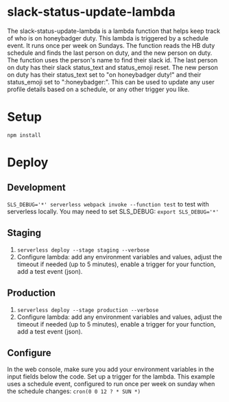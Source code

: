 # slack-status-update-lambda
 The slack-status-update-lambda is a lambda function that helps keep track of who is on honeybadger duty.  This lambda is triggered by a schedule event.  It runs once per week on Sundays.  The function reads the HB duty schedule and finds the last person on duty, and the new person on duty.  The function uses the person's name to find their slack id.  The last person on duty has their slack status_text and status_emoji reset.  The new person on duty has their status_text set to "on honeybadger duty!" and their status_emoji set to ":honeybadger:".  This can be used to update any user profile details based on a schedule, or any other trigger you like.
 
# Setup

`npm install`

# Deploy

## Development

`SLS_DEBUG='*' serverless webpack invoke --function test` to test with serverless locally. You may need to set SLS_DEBUG: `export SLS_DEBUG='*'`

## Staging

1. `serverless deploy --stage staging --verbose`
1. Configure lambda: add any environment variables and values, adjust the timeout if needed (up to 5 minutes), enable a trigger for your function, add a test event (json).

## Production

1. `serverless deploy --stage production --verbose`
1. Configure lambda: add any environment variables and values, adjust the timeout if needed (up to 5 minutes), enable a trigger for your function, add a test event (json).

## Configure
In the web console, make sure you add your environment variables in the input fields below the code.  Set up a trigger for the lambda.  This example uses a schedule event, configured to run once per week on sunday when the schedule changes: `cron(0 0 12 ? * SUN *) `
